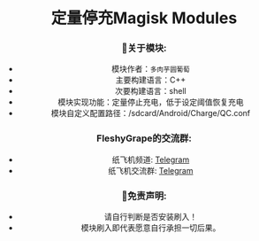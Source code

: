 <div align="center">
<h1>定量停充Magisk Modules</h1>

### 🌟关于模块:

- 模块作者：`多肉芋圆葡萄`
- 主要构建语言：C++
- 次要构建语言：shell
- 模块实现功能：定量停止充电，低于设定阈值恢复充电
- 模块自定义配置路径：/sdcard/Android/Charge/QC.conf

### FleshyGrape的交流群:

- 纸飞机频道: [Telegram](https://t.me/FleshyGrape)
- 纸飞机交流群: [Telegram](https://t.me/+11qcz70Or55hMjg1)

### 🌟免责声明:

- 请自行判断是否安装刷入！
- 模块刷入即代表愿意自行承担一切后果。
